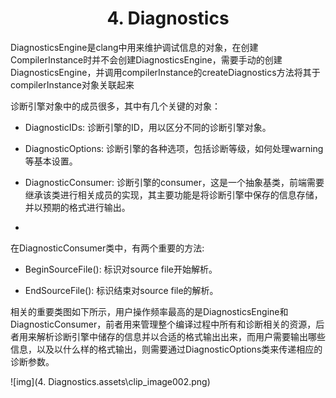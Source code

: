 <h1 align="center">4. Diagnostics</h1>
DiagnosticsEngine是clang中用来维护调试信息的对象，在创建CompilerInstance时并不会创建DiagnosticsEngine，需要手动的创建DiagnosticsEngine，并调用compilerInstance的createDiagnostics方法将其于compilerInstance对象关联起来

诊断引擎对象中的成员很多，其中有几个关键的对象：

- DiagnosticIDs: 诊断引擎的ID，用以区分不同的诊断引擎对象。

- DiagnosticOptions: 诊断引擎的各种选项，包括诊断等级，如何处理warning等基本设置。

- DiagnosticConsumer: 诊断引擎的consumer，这是一个抽象基类，前端需要继承该类进行相关成员的实现，其主要功能是将诊断引擎中保存的信息存储，并以预期的格式进行输出。
- 



在DiagnosticConsumer类中，有两个重要的方法:

- BeginSourceFile(): 标识对source file开始解析。

- EndSourceFile(): 标识结束对source file的解析。

相关的重要类图如下所示，用户操作频率最高的是DiagnosticsEngine和DiagnosticConsumer，前者用来管理整个编译过程中所有和诊断相关的资源，后者用来解析诊断引擎中储存的信息并以合适的格式输出出来，而用户需要输出哪些信息，以及以什么样的格式输出，则需要通过DiagnosticOptions类来传递相应的诊断参数。

![img](4. Diagnostics.assets\clip_image002.png)